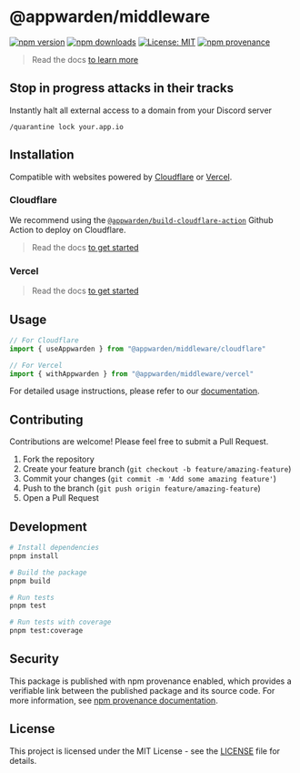# @appwarden/middleware

[![npm version](https://img.shields.io/npm/v/@appwarden/middleware.svg)](https://www.npmjs.com/package/@appwarden/middleware)
[![npm downloads](https://img.shields.io/npm/dm/@appwarden/middleware.svg)](https://www.npmjs.com/package/@appwarden/middleware)
[![License: MIT](https://img.shields.io/badge/License-MIT-blue.svg)](https://opensource.org/licenses/MIT)
[![npm provenance](https://img.shields.io/badge/npm-provenance-green)](https://docs.npmjs.com/generating-provenance-statements)

> Read the docs [to learn more](https://appwarden.io/docs)

## Stop in progress attacks in their tracks

Instantly halt all external access to a domain from your Discord server

```
/quarantine lock your.app.io
```

## Installation

Compatible with websites powered by [Cloudflare](https://developers.cloudflare.com/pages/) or [Vercel](https://vercel.com).

### Cloudflare

We recommend using the [`@appwarden/build-cloudflare-action`](https://github.com/appwarden/build-cloudflare-action) Github Action to deploy on Cloudflare.

> Read the docs [to get started](https://appwarden.io/docs/guides/cloudflare-integration)

### Vercel

> Read the docs [to get started](https://appwarden.io/docs/guides/vercel-integration)

## Usage

```typescript
// For Cloudflare
import { useAppwarden } from "@appwarden/middleware/cloudflare"

// For Vercel
import { withAppwarden } from "@appwarden/middleware/vercel"
```

For detailed usage instructions, please refer to our [documentation](https://appwarden.io/docs).

## Contributing

Contributions are welcome! Please feel free to submit a Pull Request.

1. Fork the repository
2. Create your feature branch (`git checkout -b feature/amazing-feature`)
3. Commit your changes (`git commit -m 'Add some amazing feature'`)
4. Push to the branch (`git push origin feature/amazing-feature`)
5. Open a Pull Request

## Development

```bash
# Install dependencies
pnpm install

# Build the package
pnpm build

# Run tests
pnpm test

# Run tests with coverage
pnpm test:coverage
```

## Security

This package is published with npm provenance enabled, which provides a verifiable link between the published package and its source code. For more information, see [npm provenance documentation](https://docs.npmjs.com/generating-provenance-statements).

## License

This project is licensed under the MIT License - see the [LICENSE](LICENSE) file for details.
